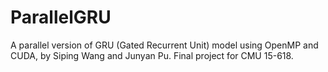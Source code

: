 # ParallelGRU
A parallel version of GRU (Gated Recurrent Unit) model using OpenMP and CUDA, by Siping Wang and Junyan Pu. Final project for CMU 15-618. 
